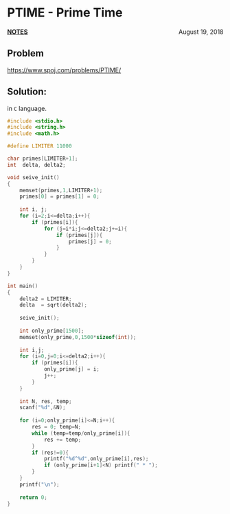 # PTIME - Prime Time

<p style="text-align:left;"><a href="../../../notes.html"><b>NOTES</b></a> <span style="float:right;">         August 19, 2018 </span></p>

## Problem

<a href="https://www.spoj.com/problems/PTIME/" target="_blank">https://www.spoj.com/problems/PTIME/</a>

## Solution:

in `C` language.

```c
#include <stdio.h>
#include <string.h>
#include <math.h>

#define LIMITER 11000

char primes[LIMITER+1];
int  delta, delta2;

void seive_init()
{
    memset(primes,1,LIMITER+1);
    primes[0] = primes[1] = 0;
    
    int i, j;
    for (i=2;i<=delta;i++){
        if (primes[i]){
            for (j=i*i;j<=delta2;j+=i){
                if (primes[j]){
                    primes[j] = 0;
                }
            }
        }
    }
}

int main()
{
    delta2 = LIMITER;
    delta  = sqrt(delta2);
    
    seive_init();
    
    int only_prime[1500];
    memset(only_prime,0,1500*sizeof(int));
    
    int i,j;
    for (i=0,j=0;i<=delta2;i++){
        if (primes[i]){
            only_prime[j] = i;
            j++;
        }
    }
    
    int N, res, temp;
    scanf("%d",&N);
    
    for (i=0;only_prime[i]<=N;i++){
        res = 0; temp=N;
        while (temp=temp/only_prime[i]){
            res += temp;
        }
        if (res!=0){
            printf("%d^%d",only_prime[i],res);
            if (only_prime[i+1]<N) printf(" * ");
        }
    }
    printf("\n");
    
    return 0;
}
```
